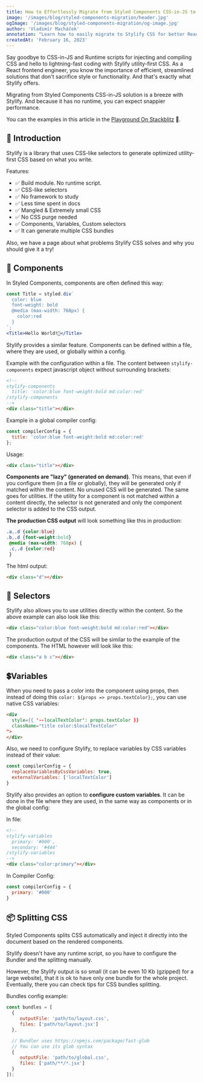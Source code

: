 ```yaml
---
title: How to Effortlessly Migrate from Styled Components CSS-in-JS to Stylify Utility-First CSS for Better React Development.
image: '/images/blog/styled-components-migration/header.jpg'
ogImage: '/images/blog/styled-components-migration/og-image.jpg'
author: 'Vladimír Macháček'
annotation: "Learn how to easily migrate to Stylify CSS for better React development."
createdAt: 'February 16, 2023'
---
```


Say goodbye to CSS-in-JS and Runtime scripts for injecting and compiling CSS and hello to lightning-fast coding with
<nuxt-link to="/">Stylify utility-first CSS</nuxt-link>. As a React frontend engineer, you know the importance of efficient, streamlined solutions that don't sacrifice style or functionality. And that's exactly what Stylify offers.

Migrating from Styled Components CSS-in-JS solution is a breeze with Stylify. And because it has no runtime, you can expect snappier performance.

You can the examples in this article in the [Playground On Stackblitz](https://stackblitz.com/edit/stylify-styled-components-migration?file=package.json,src%2FApp.jsx,README.MD,src%2Fmain.jsx) 🚀.

## 💎 Introduction
<nuxt-link to="/">Stylify</nuxt-link> is a library that uses CSS-like selectors to generate optimized utility-first CSS based on what you write.

Features:
- ✅ Build module. No runtime script.
- ✅ CSS-like selectors
- ✅ No framework to study
- ✅ Less time spent in docs
- ✅ Mangled & Extremely small CSS
- ✅ No CSS purge needed
- ✅ Components, Variables, Custom selectors
- ✅ It can generate multiple CSS bundles

Also, we have a page about <nuxt-link to="/docs/get-started/why-stylify-css">what problems Stylify CSS solves and why you should give it a try!</nuxt-link>

## 🔗 Components
In Styled Components, components are often defined this way:
```jsx
const Title = styled.div`
  color: blue
  font-weight: bold
  @media (max-width: 768px) {
    color:red
  }
`;
<Title>Hello World!🎉</Title>
```

Stylify provides a similar feature. Components can be defined within a file, where they are used, or globally within a config.

Example with the configuration within a file. The content between `stylify-components` expect javascript object without surrounding brackets:
```html
<!--
stylify-components
  title: 'color:blue font-weight:bold md:color:red'
/stylify-components
-->
<div class="title"></div>
```

Example in a global compiler config:
```js
const compilerConfig = {
  title: 'color:blue font-weight:bold md:color:red'
};
```

Usage:
```html
<div class="title"></div>
```

**Components are "lazy" (generated on demand)**. This means, that even if you configure them (in a file or globally), they will be generated only if matched within the content. No unused CSS will be generated. The same goes for utilities. If the utility for a component is not matched within a content directly, the selector is not generated and only the component selector is added to the CSS output.

**The production CSS output** will look something like this in production:
```css
.a,.d {color:blue}
.b,.d {font-weight:bold}
 @media (max-width: 768px) {
 .c,.d {color:red}
 }
```

The html output:
```html
<div class="d"></div>
```

## 🎯 Selectors
Stylify also allows you to use utilities directly within the content. So the above example can also look like this:

```html
<div class="color:blue font-weight:bold md:color:red"></div>
```

The production output of the CSS will be similar to the example of the components. The HTML however will look like this:
```html
<div class="a b c"></div>
```

## 💲Variables
When you need to pass a color into the component using props, then instead of doing this `color: ${props => props.textColor};`, you can use native CSS variables:

```html
<div
  style={{ '--localTextColor': props.textColor }}
  className="title color:$localTextColor"
">
</div>
```

Also, we need to configure Stylify, to replace variables by CSS variables instead of their value:
```js
const compilerConfig = {
  replaceVariablesByCssVariables: true,
  externalVariables: ['localTextColor']
}
```

Stylify also provides an option to **configure custom variables**. It can be done in the file where they are used, in the same way as components or in the global config:

In file:
```html
<!--
stylify-variables
  primary: '#000',
  secondary: '#444'
/stylify-variables
-->
<div class="color:primary"></div>
```

In Compiler Config:
```js
const compilerConfig = {
  primary: '#000'
}
```

## 📦 Splitting CSS
Styled Components splits CSS automatically and inject it directly into the document based on the rendered components.

Stylify doesn't have any runtime script, so you have to configure the <nuxt-link to="/docs/bundler">Bundler</nuxt-link> and the splitting manually.

However, the Stylify output is so small (it can be even 10 Kb (gzipped) for a large website), that it is ok to have only one bundle for the whole project. Eventually, there you can <nuxt-link to="/docs/get-started/best-practices#splitting-css">check tips</nuxt-link> for CSS bundles splitting.

Bundles config example:
```js
const bundles = [
  {
     outputFile: 'path/to/layout.css',
     files: ['path/to/layout.jsx']
  },

  // Bundler uses https://npmjs.com/package/fast-glob
  // You can use its glob syntax
  {
     outputFile: 'path/to/global.css',
     files: ['path/**/*.jsx']
  }
]);
```
